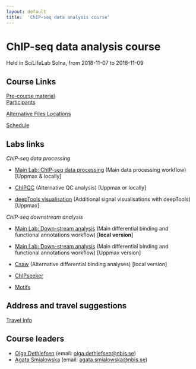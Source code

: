 ```yaml
---
layout: default
title:  'ChIP-seq data analysis course'
---
```


# ChIP-seq data analysis course
Held in SciLifeLab Solna, from 2018-11-07 to 2018-11-09

## Course Links
[Pre-course material](precourse)   
[Participants](admin/Participants/participants.pdf)


[Alternative Files Locations](box)  

[Schedule](schedule)  

## Labs links

*ChIP-seq data processing*
* [Main Lab: ChIP-seq data processing](labs/lab-processing) (Main data processing workflow) [Uppmax & locally]

* [ChIPQC](labs/lab-chipqc) (Alternative QC analysis) [Uppmax or locally]
* [deepTools visualisation](labs/lab-vis) (Additional signal visualisations with deepTools) [Uppmax]

*ChIP-seq downstream analysis*
* [Main Lab: Down-stream analysis](labs/lab-diffBinding-local) (Main differential binding and functional annotations workflow) [**local version**]
* [Main Lab: Down-stream analysis](labs/lab-diffBinding-remote) (Main differential binding and functional annotations workflow) [Uppmax version]

* [Csaw](labs/lab-csaw) (Alternative differential binding analyses) [local version]
* [ChIPseeker](labs/lab-ChIPseeker)
* [Motifs](labs/lab-motifs) 

## Address and travel suggestions
[Travel Info](travel)  

## Course leaders
* [Olga Dethlefsen](http://nbis.se/about/staff/olga-dethlefsen/) (email: olga.dethlefsen@nbis.se)
* [Agata Smialowska](http://nbis.se/about/staff/agata-smialowska/) (email: agata.smialowska@nbis.se)
